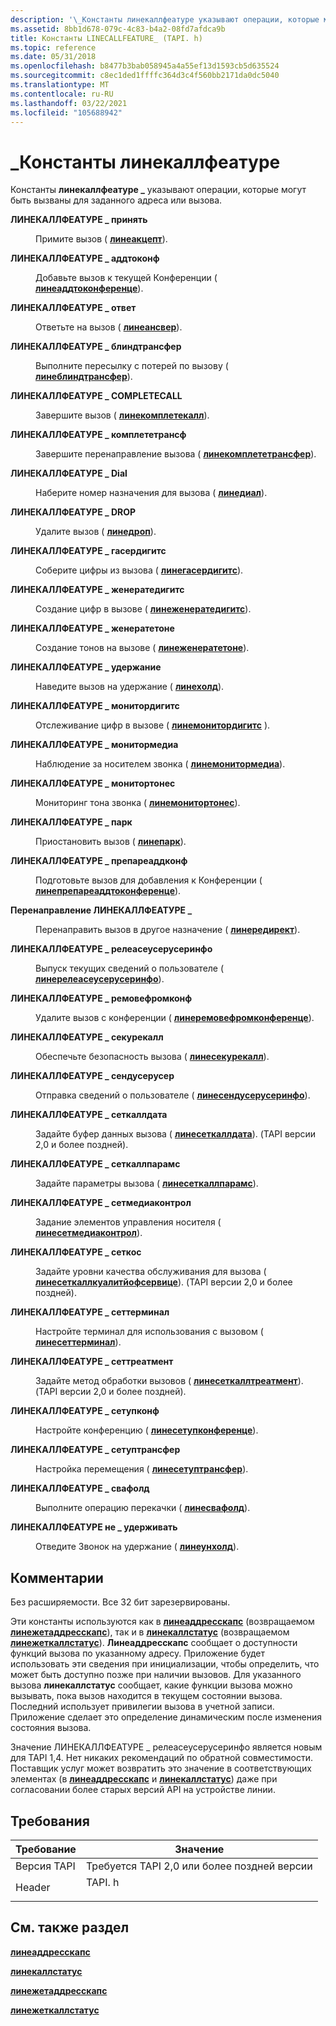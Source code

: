 ```yaml
---
description: '\_Константы линекаллфеатуре указывают операции, которые могут быть вызваны для заданного адреса или вызова.'
ms.assetid: 8bb1d678-079c-4c83-b4a2-08fd7afdca9b
title: Константы LINECALLFEATURE_ (TAPI. h)
ms.topic: reference
ms.date: 05/31/2018
ms.openlocfilehash: b8477b3bab058945a4a55ef13d1593cb5d635524
ms.sourcegitcommit: c8ec1ded1ffffc364d3c4f560bb2171da0dc5040
ms.translationtype: MT
ms.contentlocale: ru-RU
ms.lasthandoff: 03/22/2021
ms.locfileid: "105688942"
---
```

# <a name="linecallfeature_-constants"></a>\_Константы линекаллфеатуре

Константы **линекаллфеатуре \_** указывают операции, которые могут быть вызваны для заданного адреса или вызова.

<dl> <dt>

<span id="LINECALLFEATURE_ACCEPT"></span><span id="linecallfeature_accept"></span>**ЛИНЕКАЛЛФЕАТУРЕ \_ принять**
</dt> <dd> <dl> <dt>



Примите вызов ( [**линеакцепт**](/windows/desktop/api/Tapi/nf-tapi-lineaccept)).


</dt> </dl> </dd> <dt>

<span id="LINECALLFEATURE_ADDTOCONF"></span><span id="linecallfeature_addtoconf"></span>**ЛИНЕКАЛЛФЕАТУРЕ \_ аддтоконф**
</dt> <dd> <dl> <dt>



Добавьте вызов к текущей Конференции ( [**линеаддтоконференце**](/windows/desktop/api/Tapi/nf-tapi-lineaddtoconference)).


</dt> </dl> </dd> <dt>

<span id="LINECALLFEATURE_ANSWER"></span><span id="linecallfeature_answer"></span>**ЛИНЕКАЛЛФЕАТУРЕ \_ ответ**
</dt> <dd> <dl> <dt>



Ответьте на вызов ( [**линеансвер**](/windows/desktop/api/Tapi/nf-tapi-lineanswer)).


</dt> </dl> </dd> <dt>

<span id="LINECALLFEATURE_BLINDTRANSFER"></span><span id="linecallfeature_blindtransfer"></span>**ЛИНЕКАЛЛФЕАТУРЕ \_ блиндтрансфер**
</dt> <dd> <dl> <dt>



Выполните пересылку с потерей по вызову ( [**линеблиндтрансфер**](/windows/desktop/api/Tapi/nf-tapi-lineblindtransfer)).


</dt> </dl> </dd> <dt>

<span id="LINECALLFEATURE_COMPLETECALL"></span><span id="linecallfeature_completecall"></span>**ЛИНЕКАЛЛФЕАТУРЕ \_ COMPLETECALL**
</dt> <dd> <dl> <dt>



Завершите вызов ( [**линекомплетекалл**](/windows/desktop/api/Tapi/nf-tapi-linecompletecall)).


</dt> </dl> </dd> <dt>

<span id="LINECALLFEATURE_COMPLETETRANSF"></span><span id="linecallfeature_completetransf"></span>**ЛИНЕКАЛЛФЕАТУРЕ \_ комплететрансф**
</dt> <dd> <dl> <dt>



Завершите перенаправление вызова ( [**линекомплететрансфер**](/windows/desktop/api/Tapi/nf-tapi-linecompletetransfer)).


</dt> </dl> </dd> <dt>

<span id="LINECALLFEATURE_DIAL"></span><span id="linecallfeature_dial"></span>**ЛИНЕКАЛЛФЕАТУРЕ \_ Dial**
</dt> <dd> <dl> <dt>



Наберите номер назначения для вызова ( [**линедиал**](/windows/desktop/api/Tapi/nf-tapi-linedial)).


</dt> </dl> </dd> <dt>

<span id="LINECALLFEATURE_DROP"></span><span id="linecallfeature_drop"></span>**ЛИНЕКАЛЛФЕАТУРЕ \_ DROP**
</dt> <dd> <dl> <dt>



Удалите вызов ( [**линедроп**](/windows/desktop/api/Tapi/nf-tapi-linedrop)).


</dt> </dl> </dd> <dt>

<span id="LINECALLFEATURE_GATHERDIGITS"></span><span id="linecallfeature_gatherdigits"></span>**ЛИНЕКАЛЛФЕАТУРЕ \_ гасердигитс**
</dt> <dd> <dl> <dt>



Соберите цифры из вызова ( [**линегасердигитс**](/windows/desktop/api/Tapi/nf-tapi-linegatherdigits)).


</dt> </dl> </dd> <dt>

<span id="LINECALLFEATURE_GENERATEDIGITS"></span><span id="linecallfeature_generatedigits"></span>**ЛИНЕКАЛЛФЕАТУРЕ \_ женератедигитс**
</dt> <dd> <dl> <dt>



Создание цифр в вызове ( [**линеженератедигитс**](/windows/desktop/api/Tapi/nf-tapi-linegeneratedigits)).


</dt> </dl> </dd> <dt>

<span id="LINECALLFEATURE_GENERATETONE"></span><span id="linecallfeature_generatetone"></span>**ЛИНЕКАЛЛФЕАТУРЕ \_ женератетоне**
</dt> <dd> <dl> <dt>



Создание тонов на вызове ( [**линеженератетоне**](/windows/desktop/api/Tapi/nf-tapi-linegeneratetone)).


</dt> </dl> </dd> <dt>

<span id="LINECALLFEATURE_HOLD"></span><span id="linecallfeature_hold"></span>**ЛИНЕКАЛЛФЕАТУРЕ \_ удержание**
</dt> <dd> <dl> <dt>



Наведите вызов на удержание ( [**линехолд**](/windows/desktop/api/Tapi/nf-tapi-linehold)).


</dt> </dl> </dd> <dt>

<span id="LINECALLFEATURE_MONITORDIGITS"></span><span id="linecallfeature_monitordigits"></span>**ЛИНЕКАЛЛФЕАТУРЕ \_ монитордигитс**
</dt> <dd> <dl> <dt>



Отслеживание цифр в вызове ( [**линемонитордигитс**](/windows/desktop/api/Tapi/nf-tapi-linemonitordigits) ).


</dt> </dl> </dd> <dt>

<span id="LINECALLFEATURE_MONITORMEDIA"></span><span id="linecallfeature_monitormedia"></span>**ЛИНЕКАЛЛФЕАТУРЕ \_ монитормедиа**
</dt> <dd> <dl> <dt>



Наблюдение за носителем звонка ( [**линемонитормедиа**](/windows/desktop/api/Tapi/nf-tapi-linemonitormedia)).


</dt> </dl> </dd> <dt>

<span id="LINECALLFEATURE_MONITORTONES"></span><span id="linecallfeature_monitortones"></span>**ЛИНЕКАЛЛФЕАТУРЕ \_ монитортонес**
</dt> <dd> <dl> <dt>



Мониторинг тона звонка ( [**линемонитортонес**](/windows/desktop/api/Tapi/nf-tapi-linemonitortones)).


</dt> </dl> </dd> <dt>

<span id="LINECALLFEATURE_PARK"></span><span id="linecallfeature_park"></span>**ЛИНЕКАЛЛФЕАТУРЕ \_ парк**
</dt> <dd> <dl> <dt>



Приостановить вызов ( [**линепарк**](/windows/desktop/api/Tapi/nf-tapi-linepark)).


</dt> </dl> </dd> <dt>

<span id="LINECALLFEATURE_PREPAREADDCONF"></span><span id="linecallfeature_prepareaddconf"></span>**ЛИНЕКАЛЛФЕАТУРЕ \_ препареаддконф**
</dt> <dd> <dl> <dt>



Подготовьте вызов для добавления к Конференции ( [**линепрепареаддтоконференце**](/windows/desktop/api/Tapi/nf-tapi-lineprepareaddtoconference)).


</dt> </dl> </dd> <dt>

<span id="LINECALLFEATURE_REDIRECT"></span><span id="linecallfeature_redirect"></span>**Перенаправление ЛИНЕКАЛЛФЕАТУРЕ \_**
</dt> <dd> <dl> <dt>



Перенаправить вызов в другое назначение ( [**линередирект**](/windows/desktop/api/Tapi/nf-tapi-lineredirect)).


</dt> </dl> </dd> <dt>

<span id="LINECALLFEATURE_RELEASEUSERUSERINFO"></span><span id="linecallfeature_releaseuseruserinfo"></span>**ЛИНЕКАЛЛФЕАТУРЕ \_ релеасеусерусеринфо**
</dt> <dd> <dl> <dt>



Выпуск текущих сведений о пользователе ( [**линерелеасеусерусеринфо**](/windows/desktop/api/Tapi/nf-tapi-linereleaseuseruserinfo)).


</dt> </dl> </dd> <dt>

<span id="LINECALLFEATURE_REMOVEFROMCONF"></span><span id="linecallfeature_removefromconf"></span>**ЛИНЕКАЛЛФЕАТУРЕ \_ ремовефромконф**
</dt> <dd> <dl> <dt>



Удалите вызов с конференции ( [**линеремовефромконференце**](/windows/desktop/api/Tapi/nf-tapi-lineremovefromconference)).


</dt> </dl> </dd> <dt>

<span id="LINECALLFEATURE_SECURECALL"></span><span id="linecallfeature_securecall"></span>**ЛИНЕКАЛЛФЕАТУРЕ \_ секурекалл**
</dt> <dd> <dl> <dt>



Обеспечьте безопасность вызова ( [**линесекурекалл**](/windows/desktop/api/Tapi/nf-tapi-linesecurecall)).


</dt> </dl> </dd> <dt>

<span id="LINECALLFEATURE_SENDUSERUSER"></span><span id="linecallfeature_senduseruser"></span>**ЛИНЕКАЛЛФЕАТУРЕ \_ сендусерусер**
</dt> <dd> <dl> <dt>



Отправка сведений о пользователе ( [**линесендусерусеринфо**](/windows/desktop/api/Tapi/nf-tapi-linesenduseruserinfo)).


</dt> </dl> </dd> <dt>

<span id="LINECALLFEATURE_SETCALLDATA"></span><span id="linecallfeature_setcalldata"></span>**ЛИНЕКАЛЛФЕАТУРЕ \_ сеткаллдата**
</dt> <dd> <dl> <dt>



Задайте буфер данных вызова ( [**линесеткаллдата**](/windows/desktop/api/Tapi/nf-tapi-linesetcalldata)). (TAPI версии 2,0 и более поздней).


</dt> </dl> </dd> <dt>

<span id="LINECALLFEATURE_SETCALLPARAMS"></span><span id="linecallfeature_setcallparams"></span>**ЛИНЕКАЛЛФЕАТУРЕ \_ сеткаллпарамс**
</dt> <dd> <dl> <dt>



Задайте параметры вызова ( [**линесеткаллпарамс**](/windows/desktop/api/Tapi/nf-tapi-linesetcallparams)).


</dt> </dl> </dd> <dt>

<span id="LINECALLFEATURE_SETMEDIACONTROL"></span><span id="linecallfeature_setmediacontrol"></span>**ЛИНЕКАЛЛФЕАТУРЕ \_ сетмедиаконтрол**
</dt> <dd> <dl> <dt>



Задание элементов управления носителя ( [**линесетмедиаконтрол**](/windows/desktop/api/Tapi/nf-tapi-linesetmediacontrol)).


</dt> </dl> </dd> <dt>

<span id="LINECALLFEATURE_SETQOS"></span><span id="linecallfeature_setqos"></span>**ЛИНЕКАЛЛФЕАТУРЕ \_ сеткос**
</dt> <dd> <dl> <dt>



Задайте уровни качества обслуживания для вызова ( [**линесеткаллкуалитйофсервице**](/windows/desktop/api/Tapi/nf-tapi-linesetcallqualityofservice)). (TAPI версии 2,0 и более поздней).


</dt> </dl> </dd> <dt>

<span id="LINECALLFEATURE_SETTERMINAL"></span><span id="linecallfeature_setterminal"></span>**ЛИНЕКАЛЛФЕАТУРЕ \_ сеттерминал**
</dt> <dd> <dl> <dt>



Настройте терминал для использования с вызовом ( [**линесеттерминал**](/windows/desktop/api/Tapi/nf-tapi-linesetterminal)).


</dt> </dl> </dd> <dt>

<span id="LINECALLFEATURE_SETTREATMENT"></span><span id="linecallfeature_settreatment"></span>**ЛИНЕКАЛЛФЕАТУРЕ \_ сеттреатмент**
</dt> <dd> <dl> <dt>



Задайте метод обработки вызовов ( [**линесеткаллтреатмент**](/windows/desktop/api/Tapi/nf-tapi-linesetcalltreatment)). (TAPI версии 2,0 и более поздней).


</dt> </dl> </dd> <dt>

<span id="LINECALLFEATURE_SETUPCONF"></span><span id="linecallfeature_setupconf"></span>**ЛИНЕКАЛЛФЕАТУРЕ \_ сетупконф**
</dt> <dd> <dl> <dt>



Настройте конференцию ( [**линесетупконференце**](/windows/desktop/api/Tapi/nf-tapi-linesetupconference)).


</dt> </dl> </dd> <dt>

<span id="LINECALLFEATURE_SETUPTRANSFER"></span><span id="linecallfeature_setuptransfer"></span>**ЛИНЕКАЛЛФЕАТУРЕ \_ сетуптрансфер**
</dt> <dd> <dl> <dt>



Настройка перемещения ( [**линесетуптрансфер**](/windows/desktop/api/Tapi/nf-tapi-linesetuptransfer)).


</dt> </dl> </dd> <dt>

<span id="LINECALLFEATURE_SWAPHOLD"></span><span id="linecallfeature_swaphold"></span>**ЛИНЕКАЛЛФЕАТУРЕ \_ свафолд**
</dt> <dd> <dl> <dt>



Выполните операцию перекачки ( [**линесвафолд**](/windows/desktop/api/Tapi/nf-tapi-lineswaphold)).


</dt> </dl> </dd> <dt>

<span id="LINECALLFEATURE_UNHOLD"></span><span id="linecallfeature_unhold"></span>**ЛИНЕКАЛЛФЕАТУРЕ не \_ удерживать**
</dt> <dd> <dl> <dt>



Отведите Звонок на удержание ( [**линеунхолд**](/windows/desktop/api/Tapi/nf-tapi-lineunhold)).


</dt> </dl> </dd> </dl>

## <a name="remarks"></a>Комментарии

Без расширяемости. Все 32 бит зарезервированы.

Эти константы используются как в [**линеаддресскапс**](/windows/desktop/api/Tapi/ns-tapi-lineaddresscaps) (возвращаемом [**линежетаддресскапс**](/windows/desktop/api/Tapi/nf-tapi-linegetaddresscaps)), так и в [**линекаллстатус**](/windows/desktop/api/Tapi/ns-tapi-linecallstatus) (возвращаемом [**линежеткаллстатус**](/windows/desktop/api/Tapi/nf-tapi-linegetcallstatus)). **Линеаддресскапс** сообщает о доступности функций вызова по указанному адресу. Приложение будет использовать эти сведения при инициализации, чтобы определить, что может быть доступно позже при наличии вызовов. Для указанного вызова **линекаллстатус** сообщает, какие функции вызова можно вызывать, пока вызов находится в текущем состоянии вызова. Последний использует привилегии вызова в учетной записи. Приложение сделает это определение динамическим после изменения состояния вызова.

Значение ЛИНЕКАЛЛФЕАТУРЕ \_ релеасеусерусеринфо является новым для TAPI 1,4. Нет никаких рекомендаций по обратной совместимости. Поставщик услуг может возвратить это значение в соответствующих элементах (в [**линеаддресскапс**](/windows/desktop/api/Tapi/ns-tapi-lineaddresscaps) и [**линекаллстатус**](/windows/desktop/api/Tapi/ns-tapi-linecallstatus)) даже при согласовании более старых версий API на устройстве линии.

## <a name="requirements"></a>Требования



| Требование | Значение |
|-------------------------|-----------------------------------------------------------------------------------|
| Версия TAPI<br/> | Требуется TAPI 2,0 или более поздней версии<br/>                                             |
| Header<br/>       | <dl> <dt>TAPI. h</dt> </dl> |



## <a name="see-also"></a>См. также раздел

<dl> <dt>

[**линеаддресскапс**](/windows/desktop/api/Tapi/ns-tapi-lineaddresscaps)
</dt> <dt>

[**линекаллстатус**](/windows/desktop/api/Tapi/ns-tapi-linecallstatus)
</dt> <dt>

[**линежетаддресскапс**](/windows/desktop/api/Tapi/nf-tapi-linegetaddresscaps)
</dt> <dt>

[**линежеткаллстатус**](/windows/desktop/api/Tapi/nf-tapi-linegetcallstatus)
</dt> </dl>

 

 




